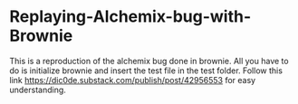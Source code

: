 # Replaying-Alchemix-bug-with-Brownie
This is a reproduction of the alchemix bug done in brownie. 
All you have to do is initialize brownie and insert the test file in the test folder. Follow this link https://dic0de.substack.com/publish/post/42956553 for easy understanding. 

